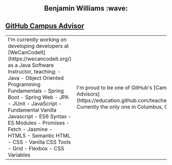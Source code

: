 <h2 align="center">Benjamin Williams :wave:</h2>
<table><tr><td>
I'm currently working on developing developers at [WeCanCodeIt](https://wecancodeit.org/) as a Java Software Instructor, teaching:
- Java 
  - Object Oriented Programming Fundamentals
  - Spring Boot
  - Spring Web
  - JPA
  - JUnit 
- JavaScript
  - Fundamental Vanilla Javascript
  - ES6 Syntax
  - ES Modules
  - Promises
  - Fetch
  - Jasmine
- HTML5
  - Semantic HTML
- CSS 
  - Vanilla CSS Tools
  - Grid
  - Flexbox
  - CSS Variables
</td>
<td>
I'm proud to be one of GitHub's [Campus Advisors](https://education.github.com/teachers/advisors).  Currently the only one in Columbus, Ohio</td>
                                     
## [GitHub Campus Advisor](https://education.github.com/teachers/advisors)


